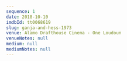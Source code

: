 ```yaml
---
sequence: 1
date: 2018-10-10
imdbId: tt0068619
slug: ganja-and-hess-1973
venue: Alamo Drafthouse Cinema - One Loudoun
venueNotes: null
medium: null
mediumNotes: null
---
```


